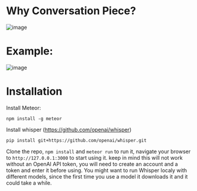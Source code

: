 # Why Conversation Piece?
![image](https://user-images.githubusercontent.com/8443824/201213675-261b9651-3fe2-42fb-a16d-f04b1a889473.png)

# Example:
![image](https://user-images.githubusercontent.com/8443824/201214054-17a84287-b918-45f3-8e1d-f45808227d3f.png)

# Installation
Install Meteor:
```
npm install -g meteor
```
Install whisper (https://github.com/openai/whisper)
```
pip install git+https://github.com/openai/whisper.git 
```
Clone the repo, `npm install` and `meteor run` to run it, navigate your browser to `http://127.0.0.1:3000` to start using it.
keep in mind this will not work without an OpenAI API token, you will need to create an account and a token and enter it before using.
You might want to run Whisper localy with different models, since the first time you use a model it downloads it and it could take a while.
